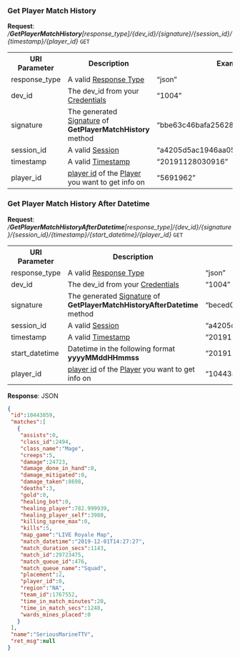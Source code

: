 
### Get Player Match History

**Request**: <i>/**GetPlayerMatchHistory**[response_type]/{dev_id}/{signature}/{session_id}/{timestamp}/{player_id}</i> `GET`

<table>
	<tr>
		<th>URI Parameter</th>
		<th>Description</th>
		<th>Example</th>
	</tr>
	<tr>
		<td>response_type</td>
		<td>A valid <a href="./../api-parameter-details.md#response_type" title="Response Type">Response Type</a></td>
		<td>“json”</td>
	</tr>
	<tr>
		<td>dev_id</td>
		<td>The dev_id from your <a href="./../#credentials" title="Credentials">Credentials</a></td>
		<td>“1004”</td>
	</tr>
	<tr>
		<td>signature</td>
		<td>The generated <a href="./../api-parameter-details.md#signature" title="Signature">Signature</a> of <b>GetPlayerMatchHistory</b> method</td>
		<td>“bbe63c46bafa256284a066adf49913fb”</td>
	</tr>
	<tr>
		<td>session_id</td>
		<td>A valid <a href="./../#sessions">Session</a></td>
		<td>“a4205d5ac1946aa053c2949a841e8397”</td>
	</tr>
	<tr>
		<td>timestamp</td>
		<td>A valid <a href="./../api-parameter-details.md#timestamp" title="Timestamp">Timestamp</a></td>
		<td>“20191128030916”</td>
	</tr>
	<tr>
		<td>player_id</td>
		<td><a href="./../api-parameter-details.md#player-id" title="Player Id">player id</a> of the <a href="./../api-parameter-details.md#player" title="Player">Player</a> you want to get info on</td>
		<td>“5691962”</td>
	</tr>
</table>

### Get Player Match History After Datetime

**Request**: <i>/**GetPlayerMatchHistoryAfterDatetime**[response_type]/{dev_id}/{signature}/{session_id}/{timestamp}/{start_datetime}/{player_id}</i> `GET`

<table>
	<tr>
		<th>URI Parameter</th>
		<th>Description</th>
		<th>Example</th>
	</tr>
	<tr>
		<td>response_type</td>
		<td>A valid <a href="./../api-parameter-details.md#response_type" title="Response Type">Response Type</a></td>
		<td>“json”</td>
	</tr>
	<tr>
		<td>dev_id</td>
		<td>The dev_id from your <a href="./../#credentials" title="Credentials">Credentials</a></td>
		<td>“1004”</td>
	</tr>
	<tr>
		<td>signature</td>
		<td>The generated <a href="./../api-parameter-details.md#signature" title="Signature">Signature</a> of <b>GetPlayerMatchHistoryAfterDatetime</b> method</td>
		<td>“beced04d97e4ae9163b6e405eea34fd7”</td>
	</tr>
	<tr>
		<td>session_id</td>
		<td>A valid <a href="./../#sessions">Session</a></td>
		<td>“a4205d5ac1946aa053c2949a841e8397”</td>
	</tr>
	<tr>
		<td>timestamp</td>
		<td>A valid <a href="./../api-parameter-details.md#timestamp" title="Timestamp">Timestamp</a></td>
		<td>“20191128030916”</td>
	</tr>
	<tr>
		<td>start_datetime</td>
		<td>Datetime in the following format <b>yyyyMMddHHmmss</b></td>
		<td>“20191128030916”</td>
	</tr>
	<tr>
		<td>player_id</td>
		<td><a href="./../api-parameter-details.md#player-id" title="Player Id">player id</a> of the <a href="./../api-parameter-details.md#player" title="Player">Player</a> you want to get info on</td>
		<td>“10443859”</td>
	</tr>
</table>

**Response**: JSON
``` json
{
 "id":10443859,
 "matches":[
   {
    "assists":0,
    "class_id":2494,
    "class_name":"Mage",
    "creeps":5,
    "damage":24723,
    "damage_done_in_hand":0,
    "damage_mitigated":0,
    "damage_taken":8698,
    "deaths":3,
    "gold":0,
    "healing_bot":0,
    "healing_player":782.999939,
    "healing_player_self":3980,
    "killing_spree_max":0,
    "kills":5,
    "map_game":"LIVE Royale Map",
    "match_datetime":"2019-12-01T14:27:27",
    "match_duration_secs":1143,
    "match_id":29723475,
    "match_queue_id":476,
    "match_queue_name":"Squad",
    "placement":2,
    "player_id":0,
    "region":"NA",
    "team_id":1767552,
    "time_in_match_minutes":20,
    "time_in_match_secs":1248,
    "wards_mines_placed":0
   }
 ],
 "name":"SeriousMarineTTV",
 "ret_msg":null
}
```
